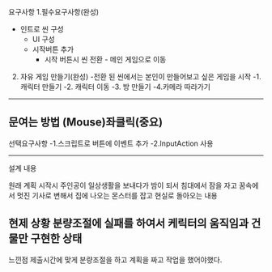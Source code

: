요구사항
1.필수요구사항(완성)
- 인트로 씬 구성
    - UI 구성
    - 시작버튼 추가
        - 시작 버튼시 씬 전환 - 메인 게임으로 이동
2. 자유 게임 만들기(완성)
-전환 된 씬에서는 본인이 만들어보고 싶은 게임을 시작
-1. 캐릭터 만들기
-2. 캐릭터 이동
-3.  방 만들기
-4.카메라 따라가기


-------------------------
문여는 방법 (Mouse)좌클릭(중요)
----------------
선택요구사항
-1.스크립트로 버튼에 이벤트 추가
-2.InputAction 사용

----------------------

설계 내용

원래 계획
시작시 주인공이 일상생활을 보내다가 밤이 되서 침대에서 잠을 자고 꿈속에서 멋진 기사로 변해서 집에 나오는 몬스터를 잡고 현실로 돌아오는 내용

현제 상황
분량조절에 실패를 하여서 케릭터의 움직임과 건물만 구현한 상태
-----------------------------------------------------------------------
느낀점
제출시간에 맞게 분량조절을 하고 계획을 짜고 작업을 했어야했다.



